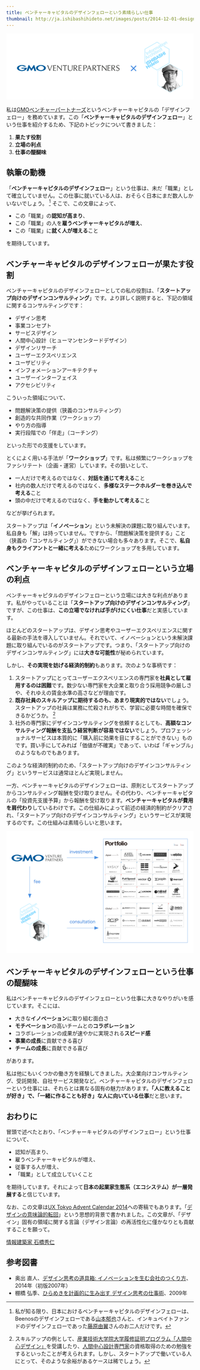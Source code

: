 ```yaml
---
title: ベンチャーキャピタルのデザインフェローという素晴らしい仕事
thumbnail: http://ja.ishibashihideto.net/images/posts/2014-12-01-design-fellow-at-venture-capital/gmo-vp-and-ishibashi.png
---
```


![GMO VenturePartners × Hideto Ishibashi][0]

私は[GMOベンチャーパートナーズ][1]というベンチャーキャピタルの「デザインフェロー」を務めています。この「**ベンチャーキャピタルのデザインフェロー**」という仕事を紹介するため、下記のトピックについて書きました：

1. **果たす役割**
2. **立場の利点**
3. **仕事の醍醐味**

執筆の動機
---------------------------------------------------------

「**ベンチャーキャピタルのデザインフェロー**」という仕事は、未だ「職業」として確立していません。この仕事に就いている人は、おそらく日本にまだ数人しかいないでしょう。 [^dfellows] そこで、この文章によって、

- この「職業」の**認知が高まり**、
- この「職業」の人を**雇うベンチャーキャピタルが増え**、
- この「職業」に**就く人が増える**こと

を期待しています。

ベンチャーキャピタルのデザインフェローが果たす役割
---------------------------------------------------------

ベンチャーキャピタルのデザインフェローとしての私の役割は、「**スタートアップ向けのデザインコンサルティング**」です。より詳しく説明すると、下記の領域に関するコンサルティングです：

- デザイン思考
- 事業コンセプト
- サービスデザイン
- 人間中心設計（ヒューマンセンタードデザイン）
- デザインリサーチ
- ユーザーエクスペリエンス
- ユーザビリティ
- インフォメーションアーキテクチャ
- ユーザーインターフェイス
- アクセシビリティ

こういった領域について、

- 問題解決策の提供（狭義のコンサルティング）
- 創造的な共同作業（ワークショップ）
- やり方の指導
- 実行段階での「伴走」（コーチング）

といった形での支援をしています。

とくによく用いる手法が「**ワークショップ**」です。私は頻繁にワークショップをファシリテート（企画・運営）しています。その狙いとして、

- 一人だけで考えるのではなく、**対話を通じて考える**こと
- 社内の数人だけで考えるのではなく、**多様なステークホルダーを巻き込んで考える**こと
- 頭の中だけで考えるのではなく、**手を動かして考える**こと

などが挙げられます。

スタートアップは「**イノベーション**」という未解決の課題に取り組んでいます。私自身も「解」は持っていません。ですから、「問題解決策を提供する」こと（狭義の「コンサルティング」）ができない場合も多々あります。そこで、**私自身もクライアントと一緒に考える**ためにワークショップを多用しています。

ベンチャーキャピタルのデザインフェローという立場の利点
---------------------------------------------------------

ベンチャーキャピタルのデザインフェローという立場には大きな利点があります。私がやっていることは「**スタートアップ向けのデザインコンサルティング**」ですが、この仕事は、**この立場でなければ手がけにくい仕事**だと実感しています。

ほとんどのスタートアップは、デザイン思考やユーザーエクスペリエンスに関する最新の手法を導入していません。それでいて、イノベーションという未解決課題に取り組んでいるのがスタートアップです。つまり、「スタートアップ向けのデザインコンサルティング」には**大きな可能性**が秘められています。

しかし、**その実現を妨げる経済的制約**もあります。次のような事柄です：

1. スタートアップにとってユーザーエクスペリエンスの専門家を**社員として雇用するのは困難**です。数少ない専門家を大企業と取り合う採用競争の厳しさや、それゆえの賃金水準の高さなどが理由です。
2. **既存社員のスキルアップに期待するのも、あまり現実的ではない**でしょう。スタートアップの社員は業務に忙殺されがちで、学習に必要な時間を確保できるかどうか。 [^skillup] 
3. 社外の専門家にデザインコンサルティングを依頼するとしても、**高額なコンサルティング報酬を支払う経営判断が容易ではない**でしょう。プロフェッショナルサービスは本質的に「購入前に効果を目にすることができない」ものです。買い手にしてみれば「価値が不確実」であって、いわば「ギャンブル」のようなものでもあります。

このような経済的制約のため、「スタートアップ向けのデザインコンサルティング」というサービスは通常ほとんど実現しません。

一方、ベンチャーキャピタルのデザインフェローは、原則としてスタートアップからコンサルティング報酬を受け取りません。その代わり、ベンチャーキャピタルの「投資先支援予算」から報酬を受け取ります。**ベンチャーキャピタルが費用を肩代わり**しているわけです。この仕組みによって前述の経済的制約がクリアされ、「スタートアップ向けのデザインコンサルティング」というサービスが実現するのです。この仕組みは素晴らしいと思います。

![スタートアップ向けデザインコンサルティングの仕組み][4]

ベンチャーキャピタルのデザインフェローという仕事の醍醐味
---------------------------------------------------------

私はベンチャーキャピタルのデザインフェローという仕事に大きなやりがいを感じています。そこには、

- 大きな**イノベーション**に取り組む面白さ
- **モチベーション**の高いチームとの**コラボレーション**
- コラボレーションの成果が速やかに実現される**スピード感**
- **事業の成長**に貢献できる喜び
- **チームの成長**に貢献できる喜び

があります。

私は他にもいくつかの働き方を経験してきました。大企業向けコンサルティング、受託開発、自社サービス開発など。ベンチャーキャピタルのデザインフェローという仕事には、それらとは異なる固有の魅力があります。**「人に教えることが好き」で、「一緒に作ることも好き」な人に向いている仕事**だと思います。

おわりに
---------------------------------------------------------

冒頭で述べたとおり、「ベンチャーキャピタルのデザインフェロー」という仕事について、

- 認知が高まり、
- 雇うベンチャーキャピタルが増え、
- 従事する人が増え、
- 「職業」として成立していくこと

を期待しています。それによって**日本の起業家生態系（エコシステム）が一層発展する**と信じています。

なお、この文章は[UX Tokyo Advent Calendar 2014][5]への寄稿でもあります。「[デザインの意味論的転回][6]」という思想的背景で書かれました。この文章が、「デザイン」固有の領域に関する言論（デザイン言論）の再活性化に僅かなりとも貢献することを願って。

[情報建築家 石橋秀仁][7]

参考図書
---------------------------------------------------------

- 奥出 直人、[デザイン思考の道具箱: イノベーションを生む会社のつくり方][8]、2014年（初版2007年）
- 棚橋 弘季、[ひらめきを計画的に生み出す デザイン思考の仕事術][9]、2009年

[^dfellows]: 私が知る限り、日本におけるベンチャーキャピタルのデザインフェローは、Beenosのデザインフェローである[山本郁也][10]さんと、インキュベイトファンドのデザインフェローであった[藤原由翼][11]さんのお二人だけです。

[^skillup]: スキルアップの例として、[産業技術大学院大学履修証明プログラム「人間中心デザイン」][2]を受講したり、[人間中心設計専門家][3]の資格取得のための勉強をするといったことが考えられます。しかし、スタートアップで働いている人にとって、そのような余裕があるケースは稀でしょう。

[0]: /images/posts/2014-12-01-design-fellow-at-venture-capital/gmo-vp-and-ishibashi.png
[1]: http://www.gmo-vp.com/
[2]: http://aiit.ac.jp/certification_program/hcd/
[3]: http://www.hcdnet.org/certified/
[4]: /images/posts/2014-12-01-design-fellow-at-venture-capital/startup-design-consulting-scheme.png
[5]: http://www.adventar.org/calendars/343
[6]: http://ja.ishibashihideto.net/blog/semantic-turn/
[7]: http://ja.ishibashihideto.net/
[8]: https://www.amazon.co.jp/dp/4150503982?tag=hidetoi-22&amp;camp=1027&amp;creative=7407&amp;linkCode=as4&amp;creativeASIN=4150503982&amp;adid=1KKZ90N005DKJWWT2KW6&amp;
[9]: https://www.amazon.co.jp/dp/4534045727?tag=hidetoi-22&amp;camp=1027&amp;creative=7407&amp;linkCode=as4&amp;creativeASIN=4534045727&amp;adid=1V0ZTBMADSQHYG15ZY6V&amp;
[10]: https://twitter.com/fumya
[11]: https://twitter.com/santa0127